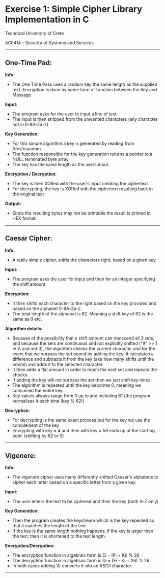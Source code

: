 # Exercise 1: Simple Cipher Library Implementation in C

Technical University of Crete

ACE414 - Security of Systems and Services

---

## One-Time Pad:

**Info:**
- The One Time Pass uses a random key the same length as the supplied text.
Encryption is done by some form of function between the Key and Message

**Input:**
- The program asks for the user to input a line of text
- The input is then stripped from the unwanted characters (any character not in 0-9A-Za-z)

**Key Generation:**
- For this simple algorithm a key is generated by reading from /dev/urandom
- The function responsible for the key generation returns a pointer to a NULL terminated byte array
- The key has the same length as the users input.

**Encryption / Decryption:**
- The key is then XORed with the user's input creating the ciphertext
- For decrypting, the key is XORed with the ciphertext resulting back in the original text

**Output:**
- Since the resulting bytes may not be printable the result is printed in HEX format

---

## Caesar Cipher:

**Info:**
- A really simple cipher, shifts the characters right, based on a given key

**Input:**
- The program asks the user for input and then for an integer specifying the shift amount

**Encryption:**
- It then shifts each character to the right based on the key provided and based on the alphabet
0-9A-Za-z. 
- The total length of the alphabet is 62. Meaning a shift key of 62 is the same as 0 etc.

**Algorithm details:**
- Because of the possibility that a shift amount can transcend all 3 sets, and because the sets are continuous
and not explicitly shifted ("9" >> 1 => A and not 0), the algorithm checks the current character and for the event that we surpass the 
set bound by adding the key, it calculates a difference and subtracts it from the key (aka how many shifts until the bound)
and adds it to the selected character. 
- It then adds a flat amount in order to reach the next set and repeats the checks.
- If adding the key will not surpass the set then we just shift key times.
- The algorithm is repeated until the key becomes 0, meaning we consumed the entire key.
- Key values always range from 0 up to and including 61 (the program normalizes it each time (key % 62))

**Decryption:**
- For decrypting is the same exact process but for the key we use the complement of the key
- Encrypting with key = 4 and then with key = 58 ends up at the starting point (shifting by 62 or 0)

---

## **Vigenere:**

**Info:**
- The vigenere cipher uses many differently shifted Caesar's alphabets to cipher each letter based on a specific letter from a 
given key.

**Input:**
- The user enters the text to be ciphered and then the key (both A-Z only)

**Key Generation:**
- Then the program creates the keystream which is the key repeated so that it matches the length 
of the text. 
- If the key is the same length nothing happens, if the key is larger than the text,
then it is shortened to the text length.

**Encryption/Decryption:**
- The encryption function in algebraic form is Ei = (Pi + Ki) % 26
- The decryption function in algebraic form is Di = (Ei - Ki + 26) % 26
- In both cases adding 'A' converts it into an ASCII character.
---
